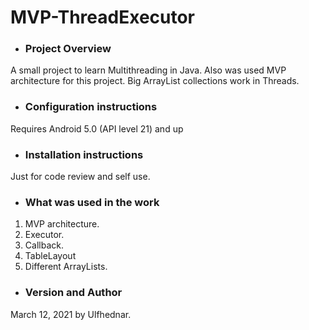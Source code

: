 # MVP-ThreadExecutor
* ### Project Overview
A small project to learn  Multithreading in Java. Also was used MVP architecture for this project.
Big ArrayList collections work in Threads. 
* ### Configuration instructions
Requires Android 5.0 (API level 21) and up
* ### Installation instructions
Just for code review and self use. 
* ### What was used in the work
1. MVP architecture.
2. Executor.
3. Callback.
4. TableLayout
5. Different ArrayLists.
* ### Version and Author
March 12, 2021 by Ulfhednar.
